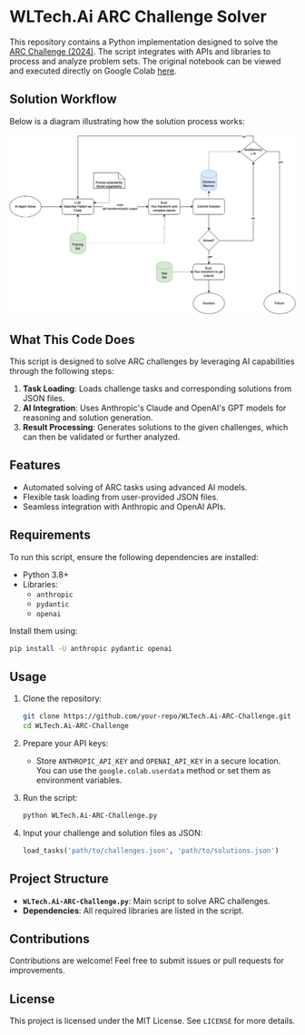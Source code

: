 
# WLTech.Ai ARC Challenge Solver

This repository contains a Python implementation designed to solve the [ARC Challenge (2024)](https://arcchallenge.com). 
The script integrates with APIs and libraries to process and analyze problem sets. The original notebook can be viewed 
and executed directly on Google Colab [here](https://colab.research.google.com/drive/1-rQoqrGRGQE6M8bMpfzqf6tV3TnUi-Mp?authuser=1#scrollTo=mfDUGTFgYfZw).

## Solution Workflow
Below is a diagram illustrating how the solution process works:

![Solution Workflow](./asset.png)

## What This Code Does
This script is designed to solve ARC challenges by leveraging AI capabilities through the following steps:
1. **Task Loading**: Loads challenge tasks and corresponding solutions from JSON files.
2. **AI Integration**: Uses Anthropic's Claude and OpenAI's GPT models for reasoning and solution generation.
3. **Result Processing**: Generates solutions to the given challenges, which can then be validated or further analyzed.

## Features
- Automated solving of ARC tasks using advanced AI models.
- Flexible task loading from user-provided JSON files.
- Seamless integration with Anthropic and OpenAI APIs.

## Requirements
To run this script, ensure the following dependencies are installed:
- Python 3.8+
- Libraries: 
  - `anthropic`
  - `pydantic`
  - `openai`

Install them using:
```bash
pip install -U anthropic pydantic openai
```

## Usage
1. Clone the repository:
   ```bash
   git clone https://github.com/your-repo/WLTech.Ai-ARC-Challenge.git
   cd WLTech.Ai-ARC-Challenge
   ```

2. Prepare your API keys:
   - Store `ANTHROPIC_API_KEY` and `OPENAI_API_KEY` in a secure location. You can use the `google.colab.userdata` method or set them as environment variables.

3. Run the script:
   ```bash
   python WLTech.Ai-ARC-Challenge.py
   ```

4. Input your challenge and solution files as JSON:
   ```python
   load_tasks('path/to/challenges.json', 'path/to/solutions.json')
   ```

## Project Structure
- **`WLTech.Ai-ARC-Challenge.py`**: Main script to solve ARC challenges.
- **Dependencies**: All required libraries are listed in the script.

## Contributions
Contributions are welcome! Feel free to submit issues or pull requests for improvements.

## License
This project is licensed under the MIT License. See `LICENSE` for more details.
